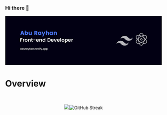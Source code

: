 ### Hi there 👋

[![Abu Rayhan](https://raw.githubusercontent.com/a-rayhan/a-rayhan/main/git-banner.png)]()

# Overview
<br />
<p align="center">
  <img width="60%" src="https://git.io/streak-stats"><img src="https://github-readme-streak-stats.herokuapp.com?user=a-rayhan&theme=dark" alt="GitHub Streak" />
</p>

<!--
**a-rayhan/a-rayhan** is a ✨ _special_ ✨ repository because its `README.md` (this file) appears on your GitHub profile.

Here are some ideas to get you started:

- 🔭 I’m currently working on ...
- 🌱 I’m currently learning ...
- 👯 I’m looking to collaborate on ...
- 🤔 I’m looking for help with ...
- 💬 Ask me about ...
- 📫 How to reach me: ...
- 😄 Pronouns: ...
- ⚡ Fun fact: ...
-->
